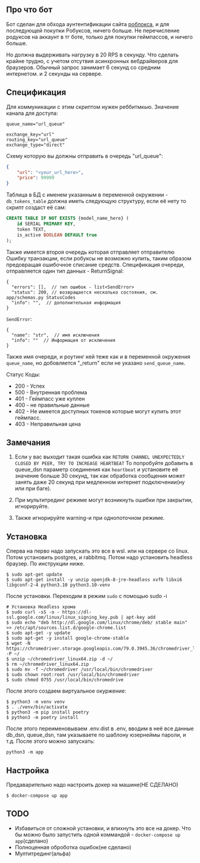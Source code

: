 Про что бот 
-----------
Бот сделан для обхода аунтентификации сайта [роблокса](www.roblox.com), и для последующей 
покупки Робуксов, ничего больше. Не перечисление родуксов на аккаунт в тг боте, 
только для покупки геймпассов, и ничего больше.

Но должна выдерживать нагрузку в 20 RPS в секунду. Что сделать крайне трудно,
с учетом отсутвия асинхронных вебдрайверов для браузеров. Обычный запрос занимает 
6 секунд со средним интернетом. и 2 секунды на сервере.

Спецификация 
------------
Для коммуникации с этим скриптом нужен реббитмкью. Значение канала для доступа: 
```
queue_name="url_queue" 

exchange_key="url"
routing_key="url_queue"
exchange_type="direct"
```
Схему которую вы должны отправить в очередь "url_queue":
```json
{
    "url": "<your_url_here>",
    "price": 99999
} 
```
Таблица в БД с именем указанным в переменной окружении - `db_tokens_table` должна иметь следующую 
структуру, если её нету то скрипт создаст её сам: 
```sql
CREATE TABLE IF NOT EXISTS {model_name_here} (
    id SERIAL PRIMARY KEY,
    token TEXT,
    is_active BOOLEAN DEFAULT true
);
```
Также имеется второя очередь которая отправляет отправителю Ошибку транзакции, если 
робуксы не возможно купить, таким образом предовращая ошибочное списание средств. 
Спецификация очереди, отправляется один тип данных - ReturnSignal: 
```json5
{
  "errors": [],  // тип ошибок - list<SendError> 
  "status": 200, // возвращается несколько состояния, см. app/schemas.py StatusCodes   
  "info": "",  // дополнительная информация
} 
```
`SendError`: 
```json5
{ 
  "name": "str",  // имя исключения 
  "info": ""  // Информация от исключения 
} 
```
Также имя очереди, и роутинг кей теже как и в переменной окружения `queue_name`, 
но добовляется "_return" если не указано `send_queue_name`. 

Статус Коды: 
 - 200 - Успех
 - 500 - Внутренная проблема
 - 401 - Геймпасс уже куплен
 - 400 - не правильные данные
 - 402 - Не имеется доступных токенов которые могут купить этот геймпасс. 
 - 403 - Неправильная цена

Замечания
------------

1) Если у вас выходит такая ошибка как 
`RETURN CHANNEL UNEXPECTEDLY CLOSED BY PEER, TRY TO INCREASE HEARTBEAT`
То попробуйте добавить в queue_dsn параметр соединения как `heartbeat` и 
установите её значение больше 30 секунд, так как обработка сообщения может занять даже 20 секунд при 
медленном интернет подключении(ну или при баге). 

2) При мультитрединг режиме могут возникнуть ошибки при закрытии, игнорируйте. 
3) Также игнорируйте warning-и при однопоточном режиме. 

Установка
------------
Сперва на перво надо запускать это все в wsl. или на сервере со linux. 
Потом установить postgres, и rabbitmq. Потом надо установить headless браузер. 
По инструкции ниже. 
```shell
$ sudo apt-get update
$ sudo apt-get install -y unzip openjdk-8-jre-headless xvfb libxi6 libgconf-2-4 python3.10 python3.10-venv 
```
После установки. Переходим в режим `sudo` с помощью sudo -i 
```shell
# Установка Headless хрома 
$ sudo curl -sS -o - https://dl-ssl.google.com/linux/linux_signing_key.pub | apt-key add
$ sudo echo "deb http://dl.google.com/linux/chrome/deb/ stable main" >> /etc/apt/sources.list.d/google-chrome.list
$ sudo apt-get -y update
$ sudo apt-get -y install google-chrome-stable
$ wget -N https://chromedriver.storage.googleapis.com/79.0.3945.36/chromedriver_linux64.zip -P ~/
$ unzip ~/chromedriver_linux64.zip -d ~/
$ rm ~/chromedriver_linux64.zip
$ sudo mv -f ~/chromedriver /usr/local/bin/chromedriver
$ sudo chown root:root /usr/local/bin/chromedriver
$ sudo chmod 0755 /usr/local/bin/chromedrive
```
После этого создаем виртуальное окуржение: 
```shell 
$ python3 -m venv venv 
$ . ./venv/bin/activate 
$ python3 -m pip install poetry  
$ python3 -m poetry install 
```
После этого переименовываем .env.dist в .env, вводим 
в неё все данные db_dsn, queue_dsn, там указываете по шаблону 
юзернеймы пароли, и т.д. После этого можно запускать: 
```shell
python3 -m app 
```

Настройка 
------------
Предаварительно надо настроить докер на машине(НЕ СДЕЛАНО)
```shell
$ docker-compose up app 
```

TODO 
--------------
- Избавиться от сложной установки, и впихнуть это все на докер. Что бы можно было 
запустить одной коммандой - ```docker-compose up app```(сделано)
- Полноценная оброботка ошибок(не сделано)
- Мултитрединг(альфа)
